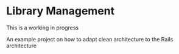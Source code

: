 # Library Management

This is a working in progress

An example project on how to adapt clean architecture to the Rails architecture
